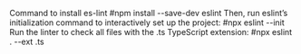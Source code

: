 Command to install es-lint
    #npm install --save-dev eslint
Then, run eslint’s initialization command to interactively set up the project:
    #npx eslint --init
Run the linter to check all files with the .ts TypeScript extension:
    #npx eslint . --ext .ts